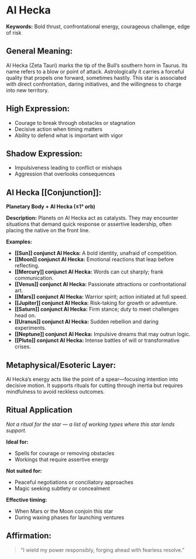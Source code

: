 # Al Hecka


**Keywords:** Bold thrust, confrontational energy, courageous challenge, edge of risk

## General Meaning:
Al Hecka (Zeta Tauri) marks the tip of the Bull’s southern horn in Taurus. Its name refers to a blow or point of attack. Astrologically it carries a forceful quality that propels one forward, sometimes hastily. This star is associated with direct confrontation, daring initiatives, and the willingness to charge into new territory.

## High Expression:
- Courage to break through obstacles or stagnation
- Decisive action when timing matters
- Ability to defend what is important with vigor

## Shadow Expression:
- Impulsiveness leading to conflict or mishaps
- Aggression that overlooks consequences

## Al Hecka [[Conjunction]]:

**Planetary Body + Al Hecka (≤1° orb)**

**Description:**
Planets on Al Hecka act as catalysts. They may encounter situations that demand quick response or assertive leadership, often placing the native on the front line.

**Examples:**
- **[[Sun]] conjunct Al Hecka:** A bold identity, unafraid of competition.
- **[[Moon]] conjunct Al Hecka:** Emotional reactions that leap before reflecting.
- **[[Mercury]] conjunct Al Hecka:** Words can cut sharply; frank communication.
- **[[Venus]] conjunct Al Hecka:** Passionate attractions or confrontational art.
- **[[Mars]] conjunct Al Hecka:** Warrior spirit; action initiated at full speed.
- **[[Jupiter]] conjunct Al Hecka:** Risk-taking for growth or adventure.
- **[[Saturn]] conjunct Al Hecka:** Firm stance; duty to meet challenges head on.
- **[[Uranus]] conjunct Al Hecka:** Sudden rebellion and daring experiments.
- **[[Neptune]] conjunct Al Hecka:** Impulsive dreams that may outrun logic.
- **[[Pluto]] conjunct Al Hecka:** Intense battles of will or transformative crises.

## Metaphysical/Esoteric Layer:
Al Hecka’s energy acts like the point of a spear—focusing intention into decisive motion. It supports rituals for cutting through inertia but requires mindfulness to avoid reckless outcomes.

## Ritual Application
*Not a ritual for the star — a list of working types where this star lends support.*

**Ideal for:**
- Spells for courage or removing obstacles
- Workings that require assertive energy

**Not suited for:**
- Peaceful negotiations or conciliatory approaches
- Magic seeking subtlety or concealment

**Effective timing:**
- When Mars or the Moon conjoin this star
- During waxing phases for launching ventures

## Affirmation:

> "I wield my power responsibly, forging ahead with fearless resolve."

